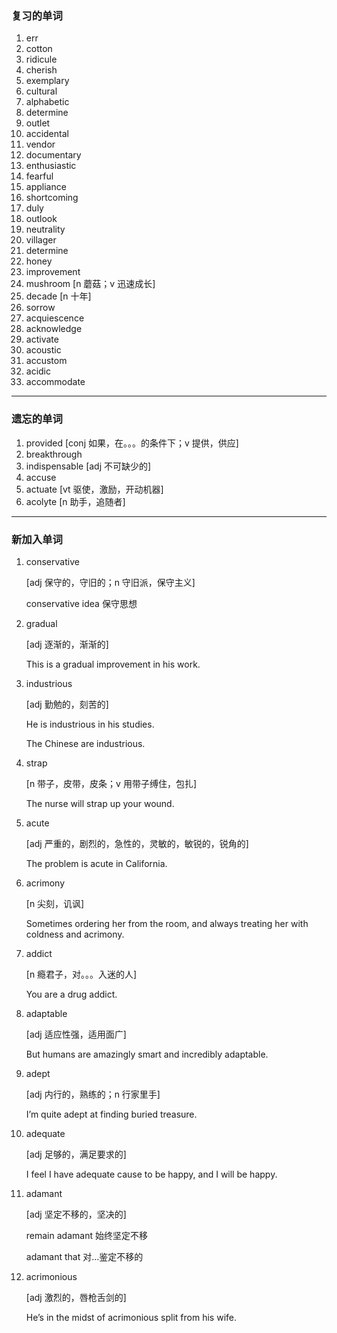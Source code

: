 ### 复习的单词

1. err
2. cotton
3. ridicule
4. cherish
5. exemplary
6. cultural
7. alphabetic
8. determine
9. outlet
10. accidental
11. vendor
12. documentary
13. enthusiastic
14. fearful
15. appliance
16. shortcoming
17. duly
18. outlook
19. neutrality
20. villager
21. determine
22. honey
23. improvement
24. mushroom [n 蘑菇；v 迅速成长]
25. decade [n 十年]
26. sorrow
27. acquiescence
28. acknowledge
29. activate
30. acoustic
31. accustom
32. acidic
33. accommodate

------



### 遗忘的单词

1. provided [conj 如果，在。。。的条件下；v 提供，供应]
2. breakthrough
3. indispensable [adj 不可缺少的]
4. accuse
5. actuate [vt  驱使，激励，开动机器]
6. acolyte [n 助手，追随者]

------



### 新加入单词

1. conservative

    [adj 保守的，守旧的；n 守旧派，保守主义]

    conservative idea 保守思想

2. gradual

    [adj 逐渐的，渐渐的]

    This is a gradual improvement in his work.

3. industrious

    [adj 勤勉的，刻苦的]

    He is industrious in his studies.

    The Chinese are industrious.

4. strap

    [n 带子，皮带，皮条；v 用带子缚住，包扎]

    The nurse will strap up your wound.

5. acute

    [adj 严重的，剧烈的，急性的，灵敏的，敏锐的，锐角的]

    The problem is acute in California.

6. acrimony

    [n 尖刻，讥讽]

    Sometimes ordering her from the room, and always treating her with coldness and acrimony.

7. addict

    [n 瘾君子，对。。。入迷的人]

    You are a drug addict.

8. adaptable

    [adj 适应性强，适用面广]

    But humans are amazingly smart and incredibly adaptable.

9. adept

    [adj 内行的，熟练的；n 行家里手]

    I’m quite adept at finding buried treasure.

10. adequate

    [adj 足够的，满足要求的]

    I feel I have adequate cause to be happy, and I will be happy.

11. adamant

    [adj 坚定不移的，坚决的]

    remain adamant 始终坚定不移

    adamant that 对…鉴定不移的

12. acrimonious

    [adj 激烈的，唇枪舌剑的]

    He’s in the midst of acrimonious split from his wife.

    

    

    

    

    